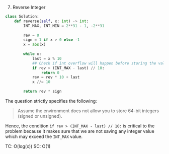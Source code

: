 7. Reverse Integer

```python
class Solution:
    def reverse(self, x: int) -> int:
        INT_MAX, INT_MIN = 2**31 - 1, -2**31
        
        rev = 0
        sign = 1 if x > 0 else -1
        x = abs(x)
        
        while x:
            last = x % 10
            ## Check if int overflow will happen before storing the value
            if rev > (INT_MAX - last) // 10:
                return 0
            rev = rev * 10 + last
            x //= 10
        
        return rev * sign
```

The question strictly specifies the following:

> Assume the environment does not allow you to store 64-bit integers (signed or unsigned).

Hence, the condition `if rev > (INT_MAX - last) // 10:` is critical to the 
problem because it makes sure that we are not saving any integer value which may
exceed the `INT_MAX` value.


TC: O(log(x))
SC: O(1)